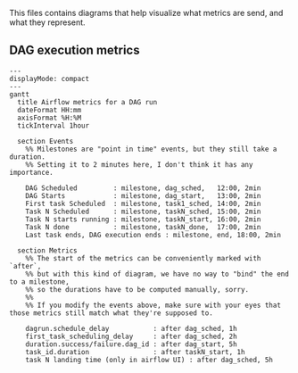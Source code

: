<!--
 Licensed to the Apache Software Foundation (ASF) under one
 or more contributor license agreements.  See the NOTICE file
 distributed with this work for additional information
 regarding copyright ownership.  The ASF licenses this file
 to you under the Apache License, Version 2.0 (the
 "License"); you may not use this file except in compliance
 with the License.  You may obtain a copy of the License at

   http://www.apache.org/licenses/LICENSE-2.0

 Unless required by applicable law or agreed to in writing,
 software distributed under the License is distributed on an
 "AS IS" BASIS, WITHOUT WARRANTIES OR CONDITIONS OF ANY
 KIND, either express or implied.  See the License for the
 specific language governing permissions and limitations
 under the License.
 -->

This files contains diagrams that help visualize what metrics are send, and what they represent.

## DAG execution metrics

```mermaid
---
displayMode: compact
---
gantt
  title Airflow metrics for a DAG run
  dateFormat HH:mm
  axisFormat %H:%M
  tickInterval 1hour

  section Events
    %% Milestones are "point in time" events, but they still take a duration.
    %% Setting it to 2 minutes here, I don't think it has any importance.

    DAG Scheduled         : milestone, dag_sched,   12:00, 2min
    DAG Starts            : milestone, dag_start,   13:00, 2min
    First task Scheduled  : milestone, task1_sched, 14:00, 2min
    Task N Scheduled      : milestone, taskN_sched, 15:00, 2min
    Task N starts running : milestone, taskN_start, 16:00, 2min
    Task N done           : milestone, taskN_done,  17:00, 2min
    Last task ends, DAG execution ends : milestone, end, 18:00, 2min

  section Metrics
    %% The start of the metrics can be conveniently marked with `after`,
    %% but with this kind of diagram, we have no way to "bind" the end to a milestone,
    %% so the durations have to be computed manually, sorry.
    %%
    %% If you modify the events above, make sure with your eyes that those metrics still match what they're supposed to.

    dagrun.schedule_delay           : after dag_sched, 1h
    first_task_scheduling_delay     : after dag_sched, 2h
    duration.success/failure.dag_id : after dag_start, 5h
    task_id.duration                : after taskN_start, 1h
    task N landing time (only in airflow UI) : after dag_sched, 5h
```
